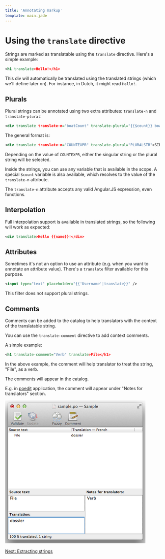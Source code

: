 ```yaml
---
title: 'Annotating markup'
template: main.jade
---
```


# Using the `translate` directive

Strings are marked as translatable using the `translate` directive. Here's a simple example:

```xml
<h1 translate>Hello!</h1>
```

This div will automatically be translated using the translated strings (which we'll define later on). For instance, in Dutch, it might read `Hallo!`.

## Plurals

Plural strings can be annotated using two extra attributes: `translate-n` and `translate-plural`:

```xml
<div translate translate-n="boatCount" translate-plural="{{$count}} boats">One boat</div>
```

The general format is:

```xml
<div translate translate-n="COUNTEXPR" translate-plural="PLURALSTR">SINGULARSTR</div>
```

Depending on the value of `COUNTEXPR`, either the singular string or the plural string will be selected.

Inside the strings, you can use any variable that is available in the scope. A special `$count` variable is also available, which resolves to the value of the `translate-n` attribute.

The `translate-n` attribute accepts any valid Angular.JS expression, even functions.

## Interpolation

Full interpolation support is available in translated strings, so the following will work as expected:

```xml
<div translate>Hello {{name}}!</div>
```

## Attributes

Sometimes it's not an option to use an attribute (e.g. when you want to annotate an attribute value). There's a `translate` filter available for this purpose.

```xml
<input type="text" placeholder="{{'Username'|translate}}" />
```

This filter does not support plural strings.

## Comments

Comments can be added to the catalog to help translators with the context of the translatable string.

You can use the `translate-comment` directive to add context comments.

A simple example:

```xml
<h1 translate-comment="Verb" translate>File</h1>
```
In the above example, the comment will help translator to treat the string, "File", as a verb.

The comments will appear in the catalog.

E.g. in [poedit](http://poedit.net/) application, the comment will appear under "Notes for translators" section.

![Comments PoEdit](comments-poedit.png)

<a href="/dev-guide/extract/" class="btn btn-primary">Next: Extracting strings</a>

